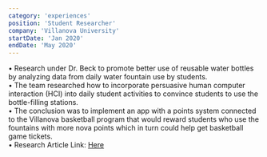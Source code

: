 ```yaml
---
category: 'experiences'
position: 'Student Researcher'
company: 'Villanova University'
startDate: 'Jan 2020'
endDate: 'May 2020'
---
```


• Research under Dr. Beck to promote better use of reusable water bottles by analyzing data from daily water fountain use by students. 
<br />
• The team researched how to incorporate persuasive human computer interaction (HCI) into daily student activities to convince students to use the bottle-filling stations. 
<br />
• The conclusion was to implement an app with a points system connected to the Villanova basketball program that would reward students who use the fountains with more nova points which in turn could help get basketball game tickets.
<br />
• Research Article Link: <a style="text-decoration:underline" href=https://veritas.journals.villanova.edu/article/view/2531/2516>Here</a>

